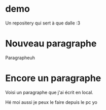 # demo
Un repositery qui sert à que dalle :3

# Nouveau paragraphe
Paragrapheuh

# Encore un paragraphe
Voisi un paragraphe que j'ai écrit en local.

Hé moi aussi je peux le faire depuis le pc yo